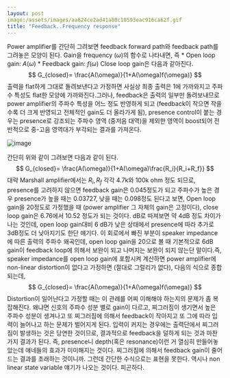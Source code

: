```yaml
---
layout: post
image:/assets/images/aa624ce2ad41a80c10593eac916ca62f.gif
title: "Feedback..Frequency response"
---
```


Power amplifier를 간단히 그려보면 feedback forward path와 feedback path를 그려놓은 모양이 된다. Gain을 frequency ($\omega$)의 함수로 나타내면, 즉 * Open loop gain: $A(\omega)$  * Feedback gain: $f(\omega)$ Close loop gain은 다음과 같아진다.$$ G_{closed}= \frac{A(\omega)}{1+A(\omega)f(\omega)} $$출력을 flat하게 그대로 돌려보낸다고 가정하면 사실상 최종 출력은 1에 가까와지고 주파수 특성도 flat한 모양에 가까와진다.그러나, feedback은 출력의 일부만 돌려보내므로 power amplifier의 주파수 특성을 어느 정도 반영하게 되고 (feedback이 작으면 작을 수록 더 크게 반영되고 전체적인 gain도 더 올라가게 됨), presence control이 붙는 경우는 presence로 강조되는 주파수 영역 (중저음 대역)을 제외한 영역이 boost되어 전반적으로 중-고음 영역대가 부각되는 결과를 가져온다.





![image](/assets/images/aa624ce2ad41a80c10593eac916ca62f.gif)



 간단히 위와 같이 그려보면 다음과 같이 된다.$$ G_{closed}= \frac{A(\omega)}{1+A(\omega)\frac{R_i}{R_i+R_f}} $$대략 Marshall amplifier에서는 $R_i, R_f$ 각각 4.7k와 100k ohm 정도 되므로, presence를 고려하지 않으면 feedback gain은 0.045정도가 되고 주파수가 높은 경우 presence가 높을 때는 0.03727, 낮을 때는 0.098정도 된다고 보면, Open loop gain을 20정도로 가정했을 때 (power amplifier 그 자체의 gain은 고정이다), close loop gain은 6.76에서 10.52 정도가 되는 것이다. dB로 따져보면 약 4dB 정도 차이가 나는 것인데, open loop gain대비 6 dB가 낮은 상태에서 presence에 따라 추가로 3dB정도 더 낮아지기도 한단 얘기다. 이 회로에서 빠진 부분이 speaker impedance에 따른 출력의 주파수 왜곡인데, open loop gain을 20으로 볼 때 기본적으로 6dB gain이 feedback loop에 의해서 보완이 되고 나머지는 보완이 되지 않는단 말이다.즉, speaker impedance를 open loop gain에 포함시켜 계산하면 power amplifier에 non-linear distortion이 없다고 가정하면 (절대로 그럴리가 없다), 다음의 식으로 종합되는데,$$ G_{closed}= \frac{A(\omega)}{1+A(\omega)f(\omega)} $$Distortion이 일어난다고 가정할 때는 이 관례를 어찌 이해해야 하는지의 문제가 좀 복잡해진다. 왜냐면 신호의 주파수 성분 별로 gain이 다르고, 찌그러짐이 생기면서 높은 주파수 성분이 생겨나고 또 찌그러짐에 의해서 feedback이 작아지고 또 그에 따라 입력이 늘어나고 하는 문제가 벌어지게 된다. 입력이 커지는 경우에는 출력단에서 찌그러짐이 발생하는 것은 당연한 것이므로, 결과적으로 feedback을 덜하게 되는 것과 마찬가지 결과가 된다. 즉, presence니 depth(혹은 resonance)이런 거 열심히 만들어놓았는데 얘네들의 효과가 미미해지는 것이다. 찌그러짐에 의해서 feedback gain이 줄어드는 결과를 초래하는 것이니까. 그런데 간단한 수식으로는 표현을 못한다. 역시나 non linear state variable 얘기가 나오는 것이다. 피곤하다.

